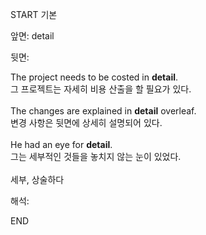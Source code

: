 START
기본

앞면:
detail


뒷면:
<div>The project needs to be costed in <strong>detail</strong>. </div>그 프로젝트는 자세히 비용 산출을 할 필요가 있다.<br><br><div>The changes are explained in <strong>detail</strong> overleaf. </div><div><div>변경 사항은 뒷면에 상세히 설명되어 있다.</div></div><br><div>He had an eye for <strong>detail</strong>. </div><div><div>그는 세부적인 것들을 놓치지 않는 눈이 있었다.</div></div><br>세부, 상술하다<br>


해석:

END